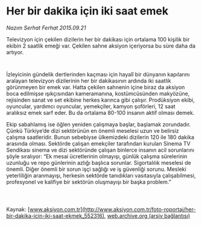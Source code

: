 # Her bir dakika için iki saat emek

*Nazım Serhat Ferhat 2015.09.21*

<div class="pNewsDetailMainContent" itemprop="articleBody">
 <p>
  Televizyon için çekilen dizilerin her bir dakikası için ortalama 100 kişilik bir ekibin 2 saatlik emeği var. Çekilen sahne aksiyon içeriyorsa bu süre daha da artıyor.
 </p>
 <p>
  <img alt="" src="http://web.archive.org/web/20151001110711im_/http://medya.aksiyon.com.tr//aksiyon/2015/09/21/571562.jpg "/>
 </p>
 <p>
  <img alt="" src="http://web.archive.org/web/20151001110711im_/http://medya.aksiyon.com.tr//aksiyon/2015/09/21/571563.jpg "/>
 </p>
 <p>
  İzleyicinin gündelik dertlerinden kaçması için hayalî bir dünyanın kapılarını aralayan televizyon dizilerinin her bir dakikasının ardında iki saatlik görünmeyen bir emek var. Hatta çekilen sahnenin içine biraz da aksiyon boca edilmişse ışıkçısından kameramanına, kostümcüsünden makyözüne, rejisinden sanat ve set ekibine herkes karınca gibi çalışır. Prodüksiyon ekibi, oyuncular, yardımcı oyuncular, yemekçiler, kamyon şoförleri, 12 saat aralıksız emek sarf eder. Bu da ortalama 80-100 insanın aktif olması demek.
 </p>
 <p>
  Ekip sabahlamış ise öğlen yeniden çalışmaya başlar, başlamak zorundadır. Çünkü Türkiye’de dizi sektörünün en önemli meselesi uzun ve belirsiz çalışma saatleridir. Bunun sebebiyse ülkemizdeki dizilerin 120 ile 180 dakika arasında olması. Sektörde çalışan emekçiler tarafından kurulan Sinema TV Sendikası sinema ve dizi sektöründe çalışan binlerce insanın acil sorunlarını şöyle sıralıyor: “Ek mesai ücretlerinin olmayışı, günlük çalışma sürelerinin uzunluğu ve repo günlerinin azlığı başlıca sorunlar. Sigortalılık meselesi de önemli. Diğer önemli bir sorun işçi sağlığı ve iş güvenliği sorunu. Mesleki yeterliliğin aranmayışı, herkesin sektörde tanıdıkları vasıtasıyla çalışabilmesi, profesyonel ve kalifiye bir sektörün oluşmayışı bir başka problem.”
 </p>
 <p>
  <img alt="" src="http://web.archive.org/web/20151001110711im_/http://medya.aksiyon.com.tr//aksiyon/2015/09/21/571564.jpg "/>
 </p>
 <p>
  <img alt="" src="http://web.archive.org/web/20151001110711im_/http://medya.aksiyon.com.tr//aksiyon/2015/09/21/571565.jpg "/>
 </p>
 <p>
  <img alt="" src="http://web.archive.org/web/20151001110711im_/http://medya.aksiyon.com.tr//aksiyon/2015/09/21/571566.jpg "/>
 </p>
 <p>
 </p>
</div>


Kaynak: [www.aksiyon.com.tr](http://www.aksiyon.com.tr/foto-roportaj/her-bir-dakika-icin-iki-saat-ekmek_552316), [web.archive.org (arşiv bağlantısı)](http://web.archive.org/web/20151001110711/http://www.aksiyon.com.tr/foto-roportaj/her-bir-dakika-icin-iki-saat-ekmek_552316)
